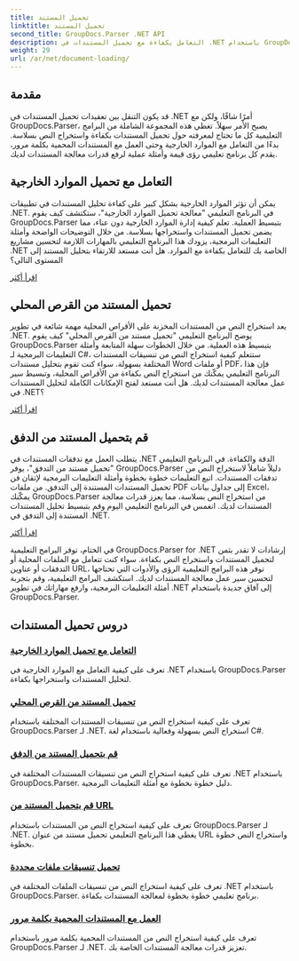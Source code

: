 ```yaml
---
title: تحميل المستند
linktitle: تحميل المستند
second_title: GroupDocs.Parser .NET API
description: التعامل بكفاءة مع تحميل المستندات في .NET باستخدام GroupDocs.Parser. تعلم كيفية استخراج النص من الأقراص المحلية والتدفقات وعناوين URL والمزيد.
weight: 29
url: /ar/net/document-loading/
---
```

## مقدمة

قد يكون التنقل بين تعقيدات تحميل المستندات في .NET أمرًا شاقًا، ولكن مع GroupDocs.Parser، يصبح الأمر سهلاً. تغطي هذه المجموعة الشاملة من البرامج التعليمية كل ما تحتاج لمعرفته حول تحميل المستندات بكفاءة واستخراج النص بسلاسة. بدءًا من التعامل مع الموارد الخارجية وحتى العمل مع المستندات المحمية بكلمة مرور، يقدم كل برنامج تعليمي رؤى قيمة وأمثلة عملية لرفع قدرات معالجة المستندات لديك.

## التعامل مع تحميل الموارد الخارجية

يمكن أن تؤثر الموارد الخارجية بشكل كبير على كفاءة تحليل المستندات في تطبيقات .NET. في البرنامج التعليمي "معالجة تحميل الموارد الخارجية"، ستكتشف كيف يقوم GroupDocs.Parser بتبسيط العملية. تعلم كيفية إدارة الموارد الخارجية دون عناء، مما يضمن تحميل المستندات واستخراجها بسلاسة. من خلال التوضيحات الواضحة وأمثلة التعليمات البرمجية، يزودك هذا البرنامج التعليمي بالمهارات اللازمة لتحسين مشاريع .NET الخاصة بك للتعامل بكفاءة مع الموارد. هل أنت مستعد للارتقاء بتحليل المستند إلى المستوى التالي؟

[اقرأ أكثر](./handling-loading-of-external-resources/)

## تحميل المستند من القرص المحلي

يعد استخراج النص من المستندات المخزنة على الأقراص المحلية مهمة شائعة في تطوير .NET. يوضح البرنامج التعليمي "تحميل مستند من القرص المحلي" كيف يقوم GroupDocs.Parser بتبسيط هذه العملية. من خلال الخطوات سهلة المتابعة وأمثلة التعليمات البرمجية لـ C#، ستتعلم كيفية استخراج النص من تنسيقات المستندات المختلفة بسهولة. سواء كنت تقوم بتحليل مستندات Word أو ملفات PDF، فإن هذا البرنامج التعليمي يمكّنك من استخراج النص بكفاءة من الأقراص المحلية، وتبسيط سير عمل معالجة المستندات لديك. هل أنت مستعد لفتح الإمكانات الكاملة لتحليل المستندات في .NET؟

[اقرأ أكثر](./load-document-from-local-disk/)

## قم بتحميل المستند من الدفق

يتطلب العمل مع تدفقات المستندات في .NET الدقة والكفاءة. في البرنامج التعليمي "تحميل مستند من التدفق"، يوفر GroupDocs.Parser دليلاً شاملاً لاستخراج النص من تدفقات المستندات. اتبع التعليمات خطوة بخطوة وأمثلة التعليمات البرمجية لإتقان فن تحميل المستندات المستندة إلى التدفق. من ملفات PDF إلى جداول بيانات Excel، يمكّنك GroupDocs.Parser من استخراج النص بسلاسة، مما يعزز قدرات معالجة المستندات لديك. انغمس في البرنامج التعليمي اليوم وقم بتبسيط تحليل المستندات المستندة إلى التدفق في .NET.

[اقرأ أكثر](./load-document-from-stream/)

في الختام، توفر البرامج التعليمية GroupDocs.Parser for .NET إرشادات لا تقدر بثمن لتحميل المستندات واستخراج النص بكفاءة. سواء كنت تتعامل مع الملفات المحلية أو التدفقات أو عناوين URL، توفر هذه البرامج التعليمية الرؤى والأدوات التي تحتاجها لتحسين سير عمل معالجة المستندات لديك. استكشف البرامج التعليمية، وقم بتجربة أمثلة التعليمات البرمجية، وارفع مهاراتك في تطوير .NET إلى آفاق جديدة باستخدام GroupDocs.Parser.

## دروس تحميل المستندات
### [التعامل مع تحميل الموارد الخارجية](./handling-loading-of-external-resources/)
تعرف على كيفية التعامل مع الموارد الخارجية في .NET باستخدام GroupDocs.Parser لتحليل المستندات واستخراجها بكفاءة.
### [تحميل المستند من القرص المحلي](./load-document-from-local-disk/)
تعرف على كيفية استخراج النص من تنسيقات المستندات المختلفة باستخدام GroupDocs.Parser لـ .NET. استخراج النص بسهولة وفعالية باستخدام لغة C#.
### [قم بتحميل المستند من الدفق](./load-document-from-stream/)
تعرف على كيفية استخراج النص من تنسيقات المستندات المختلفة في .NET باستخدام GroupDocs.Parser. دليل خطوة بخطوة مع أمثلة التعليمات البرمجية.
### [قم بتحميل المستند من URL](./load-document-from-url/)
تعرف على كيفية استخراج النص من المستندات باستخدام GroupDocs.Parser لـ .NET. يغطي هذا البرنامج التعليمي تحميل مستند من عنوان URL واستخراج النص خطوة بخطوة.
### [تحميل تنسيقات ملفات محددة](./loading-specific-file-formats/)
تعرف على كيفية استخراج النص من تنسيقات الملفات المختلفة في .NET باستخدام GroupDocs.Parser. برنامج تعليمي خطوة بخطوة لمعالجة المستندات بكفاءة.
### [العمل مع المستندات المحمية بكلمة مرور](./working-with-password-protected-documents/)
تعرف على كيفية استخراج النص من المستندات المحمية بكلمة مرور باستخدام GroupDocs.Parser لـ .NET. تعزيز قدرات معالجة المستندات الخاصة بك.